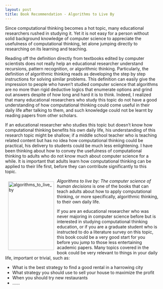 ```yaml
---
layout: post
title: Book Recommendation - Algorithms to Live By
---
```


<p>Since computational thinking becomes a hot topic, many educational researchers rushed in studying it. Yet it is not easy for a person without solid background knowledge of computer science to appreciate the usefulness of computational thinking, let alone jumping directly to researching on its learning and teaching.</p>
 
<p>Reading off the definition directly from textbooks edited by computer scientists does not really help an educational researcher understand recursions, pattern recognition, or algorithmic thinking. Particularly, the definition of algorithmic thinking reads as developing the step by step instructions for solving similar problems. This definition can easily give the impression to people who haven’t studied computer science that algorithms are no more than rigid deductive logics that enumerate options and grind out answers despite of how long and hard it is to think. Indeed, I realized that many educational researchers who study this topic do not have a good understanding of how computational thinking could come useful in their daily life after talking to them, and such knowledge could not be learnt by reading papers from other scholars.</p>
 
<p>If an educational researcher who studies this topic but doesn’t know how computational thinking benefits his own daily life, his understanding of this research topic might be shallow; if a middle school teacher who is teaching related content but has no idea how computational thinking could be practical, his delivery to students could be much less enlightening. I have been thinking about how to convey the usefulness of computational thinking to adults who do not know much about computer science for a while. It is important that adults learn how computational thinking can be applied to their life first, before they can contribute significantly to this topic.</p>

<p><img src="https://c1.staticflickr.com/5/4274/34143029293_177716a5bb.jpg" width="150" height="225" alt="algorithms_to_live_by" align="left" style="margin:10px;"> <i>Algorithms to live by: The computer science of human decisions</i> is one of the books that can teach adults about how to apply computational thinking, or more specifically, algorithmic thinking, to their own daily life.</p>
 
<p>If you are an educational researcher who was never majoring in computer science before but is interested in studying computational thinking education, or if you are a graduate student who is instructed to do a literature survey on this topic, this book could be a very good start for you before you jump to those less entertaining academic papers. Many topics covered in the book could be very relevant to things in your daily life, important or trivial, such as:</p>
 
* What is the best strategy to find a good rental in a harrowing city
* What strategy you should use to sell your house to maximize the profit
* When you should try new restaurants
* ......
 
 
 
 
 

